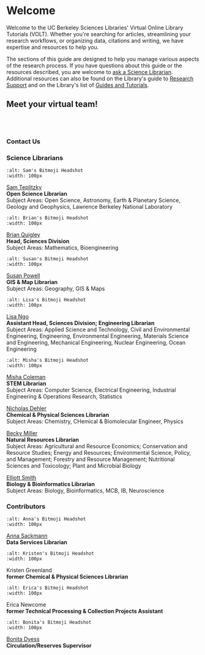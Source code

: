 <!-- #region -->
# Welcome

Welcome to the UC Berkeley Sciences Libraries' Virtual Online Library Tutorials (VOLT). Whether you're searching for articles, streamlining your research workflows, or organizing data, citations and writing, we have expertise and resources to help you.

The sections of this guide are designed to help you manage various aspects of the research process. If you have questions about this guide or the resources described, you are welcome to <a href="https://www.lib.berkeley.edu/help/ask-science-reference-question" target="_blank">ask a Science Librarian</a>. Additional resources can also be found on the Library's guide to <a href="https://www.lib.berkeley.edu/research-support" target="_blank">Research Support</a> and on the Library's list of <a href="https://www.lib.berkeley.edu/research-support/guides-and-tutorials" target="_blank">Guides and Tutorials</a>.


## Meet your virtual team!

<br></br>

### Contact Us
### Science Librarians
```{image} ./Introduction/images/SamHeadshot.png
:alt: Sam's Bitmoji Headshot
:width: 100px
```
<a href="https://www.lib.berkeley.edu/help/staff-directory/sam-teplitzky" target="_blank">Sam Teplitzky</a>  
**Open Science Librarian**  
Subject Areas: Open Science, Astronomy, Earth & Planetary Science, Geology and Geophysics, Lawrence Berkeley National Laboratory

```{image} ./Introduction/images/BrianHeadshot.png
:alt: Brian's Bitmoji Headshot
:width: 100px
```
<a href="https://www.lib.berkeley.edu/help/staff-directory/brian-quigley" target="_blank">Brian Quigley</a>  
**Head, Sciences Division**  
Subject Areas: Mathematics, Bioengineering

```{image} ./Introduction/images/SusanHeadshot.png
:alt: Susan's Bitmoji Headshot
:width: 100px
```
<a href="https://www.lib.berkeley.edu/help/staff-directory/susan-powell" target="_blank">Susan Powell</a>  
**GIS & Map Librarian**  
Subject Areas: Geography, GIS & Maps  

```{image} ./Introduction/images/Lisa2Headshot.png
:alt: Lisa's Bitmoji Headshot
:width: 100px
```
<a href="https://www.lib.berkeley.edu/help/staff-directory/lisa-ngo" target="_blank">Lisa Ngo</a>  
**Assistant Head, Sciences Division; Engineering Librarian**  
Subject Areas: Applied Science and Technology, Civil and Environmental Engineering, Engineering, Environmental Engineering, Materials Science and Engineering, Mechanical Engineering, Nuclear Engineering, Ocean Engineering

```{image} ./Introduction/images/MishaHeadshot.png
:alt: Misha's Bitmoji Headshot
:width: 100px
```
<a href="https://www.lib.berkeley.edu/help/staff-directory/misha-coleman" target="_blank">Misha Coleman</a>  
**STEM Librarian**  
Subject Areas: Computer Science, Electrical Engineering, Industrial Engineering & Operations Research, Statistics

<a href="https://www.lib.berkeley.edu/help/staff-directory/nicholas-dehler" target="_blank">Nicholas Dehler</a>  
**Chemical & Physical Sciences Librarian**  
Subject Areas: Chemistry, CHemical & Biomolecular Engineer, Physics

<a href="https://www.lib.berkeley.edu/help/staff-directory/becky-miller" target="_blank">Becky Miller</a>  
**Natural Resources Librarian**  
Subject Areas: Agricultural and Resource Economics; Conservation and Resource Studies; Energy and Resources; Environmental Science, Policy, and Management; Forestry and Resource Management; Nutritional Sciences and Toxicology; Plant and Microbial Biology

<a href="https://www.lib.berkeley.edu/help/staff-directory/elliott-smith" target="_blank">Elliott Smith</a>  
**Biology & Bioinformatics Librarian**  
Subject Areas: Biology, Bioinformatics, MCB, IB, Neuroscience


### Contributors
```{image} ./Introduction/images/AnnaHeadshot.png
:alt: Anna's Bitmoji Headshot
:width: 100px
```
<a href="https://www.lib.berkeley.edu/help/staff-directory/anna-sackmann" target="_blank">Anna Sackmann</a>  
**Data Services Librarian**  

```{image} ./Introduction/images/KristenHeadshot.png
:alt: Kristen's Bitmoji Headshot
:width: 100px
```
Kristen Greenland  
**former Chemical & Physical Sciences Librarian**  

```{image} ./Introduction/images/EricaHeadshot.png
:alt: Erica's Bitmoji Headshot
:width: 100px
```
Erica Newcome  
**former Technical Processing & Collection Projects Assistant**

```{image} ./Introduction/images/BonitaHeadshot.png
:alt: Bonita's Bitmoji Headshot
:width: 100px
```
<a href="https://www.lib.berkeley.edu/ldclient/#/fullworker/1121986" target="_blank">Bonita Dyess</a>  
**Circulation/Reserves Supervisor**
<!-- #endregion -->
